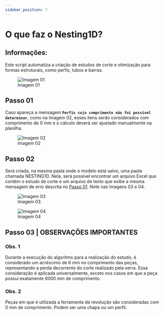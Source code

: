 ```yaml
---
sidebar_position: 7
---
```


# O que faz o Nesting1D?

## Informações:

Este script automatiza a criação de estudos de corte e otimização para formas estruturais, como perfis, tubos e barras.

<figure>
    <img src="/img/autocad/tutoriais/inventor-ilogic/img_autocad_tutoriais_inventor-ilogic_img26.png" alt="Imagem 01" />
    <figcaption>Imagem 01</figcaption>
</figure>

## Passo 01
Caso apareça a mensagem **``Perfis cujo comprimento não foi possível determinar``**, como na Imagem 02, esses itens serão considerados com comprimento de 0 mm e o cálculo deverá ser ajustado manualmente na planilha.

<figure>
    <img src="/img/autocad/tutoriais/inventor-ilogic/img_autocad_tutoriais_inventor-ilogic_img27.png" alt="Imagem 02" />
    <figcaption>Imagem 02</figcaption>
</figure>

## Passo 02
Será criada, na mesma pasta onde o modelo está salvo, uma pasta chamada NESTING1D. Nela, será possível encontrar um arquivo Excel que contém o estudo de corte e um arquivo de texto que exibe a mesma mensagem de erro descrita no <a href="#passo-01">Passo 01</a>. Note nas Imagens 03 e 04.

<figure>
    <img src="/img/autocad/tutoriais/inventor-ilogic/img_autocad_tutoriais_inventor-ilogic_img28.png" alt="Imagem 03" />
    <figcaption>Imagem 03</figcaption>
</figure>

<figure>
    <img src="/img/autocad/tutoriais/inventor-ilogic/img_autocad_tutoriais_inventor-ilogic_img29.png" alt="Imagem 04" />
    <figcaption>Imagem 04</figcaption>
</figure>

## Passo 03 | OBSERVAÇÕES IMPORTANTES

### Obs. 1
Durante a execução do algoritmo para a realização do estudo, é considerado um acréscimo de 6 mm no comprimento das peças, representando a perda decorrente do corte realizado pela serra. Essa consideração é aplicada universalmente, exceto nos casos em que a peça possui exatamente 6000 mm de comprimento.

### Obs. 2
Peças em que é utilizada a ferramenta de revolução são consideradas com 0 mm de comprimento. Podem ser uma chapa ou um perfil.